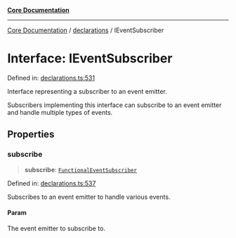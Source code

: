 [**Core Documentation**](../../README.md)

***

[Core Documentation](../../README.md) / [declarations](../README.md) / IEventSubscriber

# Interface: IEventSubscriber

Defined in: [declarations.ts:531](https://github.com/stonemjs/core/blob/e2fddc9518734748c09a72d4b4064dd1d4c1288c/src/declarations.ts#L531)

Interface representing a subscriber to an event emitter.

Subscribers implementing this interface can subscribe to an event emitter
and handle multiple types of events.

## Properties

### subscribe

> **subscribe**: [`FunctionalEventSubscriber`](../type-aliases/FunctionalEventSubscriber.md)

Defined in: [declarations.ts:537](https://github.com/stonemjs/core/blob/e2fddc9518734748c09a72d4b4064dd1d4c1288c/src/declarations.ts#L537)

Subscribes to an event emitter to handle various events.

#### Param

The event emitter to subscribe to.

